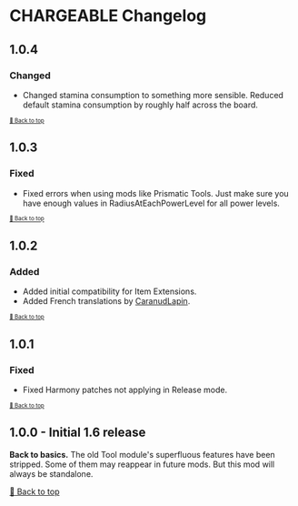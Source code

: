 ﻿# CHARGEABLE Changelog

## 1.0.4

### Changed

* Changed stamina consumption to something more sensible. Reduced default stamina consumption by roughly half across the board.

<sup><sup>[🔼 Back to top](#chargeable-changelog)</sup></sup>

## 1.0.3

### Fixed

* Fixed errors when using mods like Prismatic Tools. Just make sure you have enough values in RadiusAtEachPowerLevel for all power levels.

<sup><sup>[🔼 Back to top](#chargeable-changelog)</sup></sup>

## 1.0.2

### Added

* Added initial compatibility for Item Extensions.
* Added French translations by [CaranudLapin](https://github.com/CaranudLapin).

<sup><sup>[🔼 Back to top](#chargeable-changelog)</sup></sup>

## 1.0.1

### Fixed

* Fixed Harmony patches not applying in Release mode.

<sup><sup>[🔼 Back to top](#chargeable-changelog)</sup></sup>

## 1.0.0 - Initial 1.6 release

**Back to basics.** The old Tool module's superfluous features have been stripped. Some of them may reappear in future mods. But this mod will always be standalone.


[🔼 Back to top](#chargeable-changelog)